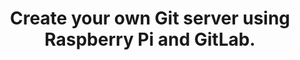 ---
layout: post
section-type: post
title: Create your own Git server using Raspberry Pi and GitLab.
category: Raspberry Pi
redirect: https://medium.com/@kevalpatel2106/create-your-own-git-server-using-raspberry-pi-and-gitlab-f64475901a66
---